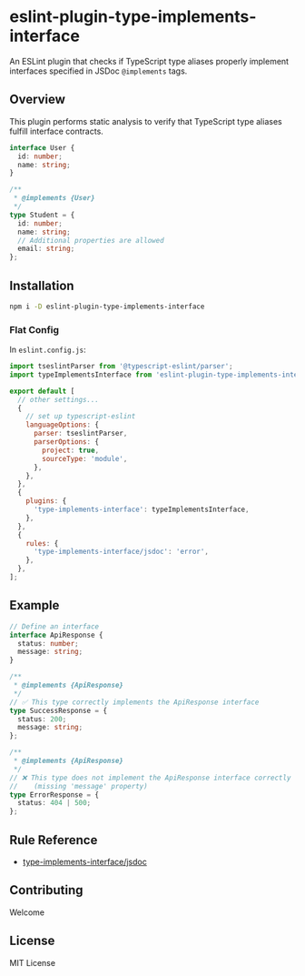 # eslint-plugin-type-implements-interface

An ESLint plugin that checks if TypeScript type aliases properly implement interfaces specified in JSDoc `@implements` tags.

## Overview

This plugin performs static analysis to verify that TypeScript type aliases fulfill interface contracts.

```typescript
interface User {
  id: number;
  name: string;
}

/**
 * @implements {User}
 */
type Student = {
  id: number;
  name: string;
  // Additional properties are allowed
  email: string;
};
```

## Installation

```bash
npm i -D eslint-plugin-type-implements-interface
```

### Flat Config

In `eslint.config.js`:

```javascript
import tseslintParser from '@typescript-eslint/parser';
import typeImplementsInterface from 'eslint-plugin-type-implements-interface';

export default [
  // other settings...
  {
    // set up typescript-eslint
    languageOptions: {
      parser: tseslintParser,
      parserOptions: {
        project: true,
        sourceType: 'module',
      },
    },
  },
  {
    plugins: {
      'type-implements-interface': typeImplementsInterface,
    },
  },
  {
    rules: {
      'type-implements-interface/jsdoc': 'error',
    },
  },
];
```

## Example

```typescript
// Define an interface
interface ApiResponse {
  status: number;
  message: string;
}

/**
 * @implements {ApiResponse}
 */
// ✅ This type correctly implements the ApiResponse interface
type SuccessResponse = {
  status: 200;
  message: string;
};

/**
 * @implements {ApiResponse}
 */
// ❌ This type does not implement the ApiResponse interface correctly
//    (missing 'message' property)
type ErrorResponse = {
  status: 404 | 500;
};
```

## Rule Reference

- [type-implements-interface/jsdoc](./docs/rules/jsdoc.md)

## Contributing

Welcome

## License

MIT License
